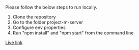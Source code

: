 Please follow the below steps to run locally.
<ol>
  <li> Clone the repository</li>
<li>Go to the folder project-m-server</li>
    <li> Configure env properties</li>
<li>Run "npm install" and "npm start" from the command line</li>
</ol>


<a href="https://thegapindustries.com/">Live link</a>
